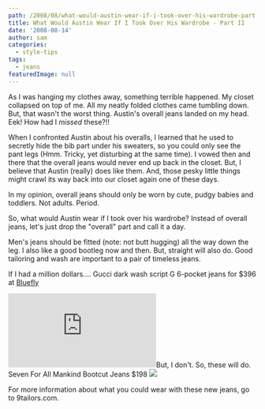 ```yaml
---
path: /2008/08/what-would-austin-wear-if-i-took-over-his-wardrobe-part-ii/
title: What Would Austin Wear If I Took Over His Wardrobe - Part II
date: '2008-08-14'
author: sam
categories:
  - style-tips
tags:
  - jeans
featuredImage: null
---
```

As I was hanging my clothes away, something terrible happened. My closet collapsed on top of me. All my neatly folded clothes came tumbling down. But, that wasn't the worst thing. Austin's overall jeans landed on my head. Eek! How had I _missed_ these?!!

When I confronted Austin about his overalls, I learned that he used to secretly hide the bib part under his sweaters, so you could only see the pant legs (Hmm. Tricky, yet disturbing at the same time). I vowed then and there that the overall jeans would never end up back in the closet. But, I believe that Austin (really) does like them. And, those pesky little things might crawl its way back into our closet again one of these days.

In my opinion, overall jeans should only be worn by cute, pudgy babies and toddlers. Not adults. Period.

So, what would Austin wear if I took over his wardrobe? Instead of overall jeans, let's just drop the "overall" part and call it a day.

Men's jeans should be fitted (note: not butt hugging) all the way down the leg. I also like a good bootleg now and then. But, straight will also do. Good tailoring and wash are important to a pair of timeless jeans.

If I had a million dollars....
Gucci dark wash script G 6-pocket jeans for $396 at [Bluefly](http://www.bluefly.com/Gucci-dark-wash-script-G-6-pocket-jeans/cat10016/301106004/detail.fly)

[![](http://adn.is.bluefly.com/mgen/Bluefly/prodImage.ms?productCode=211156100&width=340&height=408)](http://adn.is.bluefly.com/mgen/Bluefly/prodImage.ms?productCode=211156100&width=340&height=408)But, I don't. So, these will do. Seven For All Mankind Bootcut Jeans $198
[![](http://www.7forallmankind.com/store/productimages/regular/9149_zuma_cyn_l.jpg)](http://www.7forallmankind.com/store/productimages/regular/9149_zuma_cyn_l.jpg)

For more information about what you could wear with these new jeans, go to 9tailors.com.